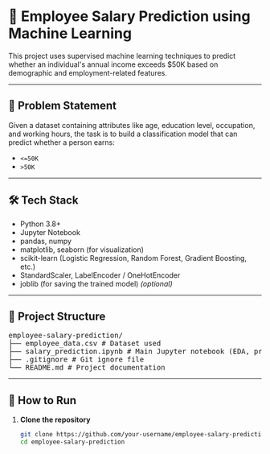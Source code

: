 # 🧠 Employee Salary Prediction using Machine Learning

This project uses supervised machine learning techniques to predict whether an individual's annual income exceeds $50K based on demographic and employment-related features.

---

## 📌 Problem Statement

Given a dataset containing attributes like age, education level, occupation, and working hours, the task is to build a classification model that can predict whether a person earns:

- `<=50K`  
- `>50K`

---

## 🛠️ Tech Stack

- Python 3.8+
- Jupyter Notebook
- pandas, numpy
- matplotlib, seaborn (for visualization)
- scikit-learn (Logistic Regression, Random Forest, Gradient Boosting, etc.)
- StandardScaler, LabelEncoder / OneHotEncoder
- joblib (for saving the trained model) *(optional)*

---

## 📁 Project Structure

<pre>
employee-salary-prediction/
├── employee_data.csv # Dataset used
├── salary_prediction.ipynb # Main Jupyter notebook (EDA, preprocessing, ML models)
├── .gitignore # Git ignore file
└── README.md # Project documentation
</pre>

---

## 🚀 How to Run

1. **Clone the repository**  
   ```bash
   git clone https://github.com/your-username/employee-salary-prediction.git
   cd employee-salary-prediction
  
